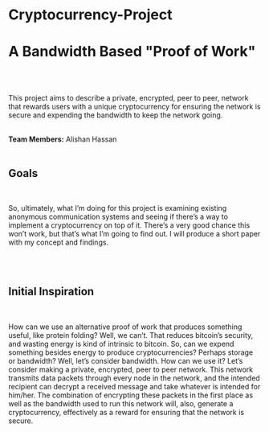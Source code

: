# Cryptocurrency-Project

<h1>A Bandwidth Based "Proof of Work"</h1><br><br>

This project aims to describe a private, encrypted, peer to peer, network that rewards users with a unique cryptocurrency for ensuring the network is secure and expending the bandwidth to keep the network going.<br><br>

<b>Team Members:</b> Alishan Hassan<br><br>

<h2>Goals</h2><br>
<p>So, ultimately, what I’m doing for this project  is examining existing anonymous communication systems and seeing if there’s a way to implement a cryptocurrency on top of it. There’s a very good chance this won’t work, but that’s what I’m going to find out. I will produce a short paper with my concept and findings. </p>
<br><br>

<h2>Initial Inspiration</h2><br>
<p>How can we use an alternative proof of work that produces something useful, like protein folding? Well, we can’t. That reduces bitcoin’s security, and wasting energy is kind of intrinsic to bitcoin.
So, can we expend something besides energy to produce cryptocurrencies? Perhaps storage or bandwidth? Well, let’s consider bandwidth. How can we use it? Let’s consider making a private, encrypted, peer to peer network. This network transmits data packets through every node in the network, and the intended recipient can decrypt a received message and take whatever is intended for him/her. The combination of encrypting these packets in the first place as well as the bandwidth used to run this network will, also, generate a cryptocurrency, effectively as a reward for ensuring that the network is secure.
</p>

